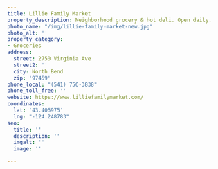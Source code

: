 ```yaml
---
title: Lillie Family Market
property_description: Neighborhood grocery & hot deli. Open daily.
photo_name: "/img/lillie-family-market-new.jpg"
photo_alt: ''
property_category:
- Groceries
address:
  street: 2750 Virginia Ave
  street2: ''
  city: North Bend
  zip: '97459'
phone_local: "(541) 756-3838"
phone_toll_free: ''
website: https://www.lilliefamilymarket.com/
coordinates:
  lat: '43.406975'
  lng: "-124.248783"
seo:
  title: ''
  description: ''
  imgalt: ''
  image: ''

---
```

